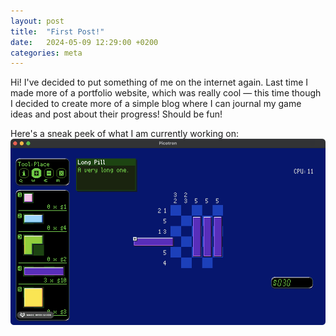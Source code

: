 ```yaml
---
layout: post
title:  "First Post!"
date:   2024-05-09 12:29:00 +0200
categories: meta
---
```

Hi! I've decided to put something of me on the internet again. Last time I made more of a portfolio website, which was really cool — this time though I decided to create more of a simple blog where I can journal my game ideas and post about their progress! Should be fun!

Here's a sneak peek of what I am currently working on:
![My helpful screenshot](/assets/2024-05-05-puzzlegame.gif)